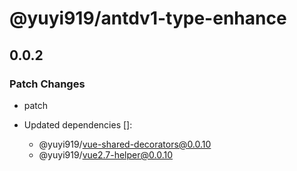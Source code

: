 # @yuyi919/antdv1-type-enhance

## 0.0.2

### Patch Changes

- patch

- Updated dependencies []:
  - @yuyi919/vue-shared-decorators@0.0.10
  - @yuyi919/vue2.7-helper@0.0.10
